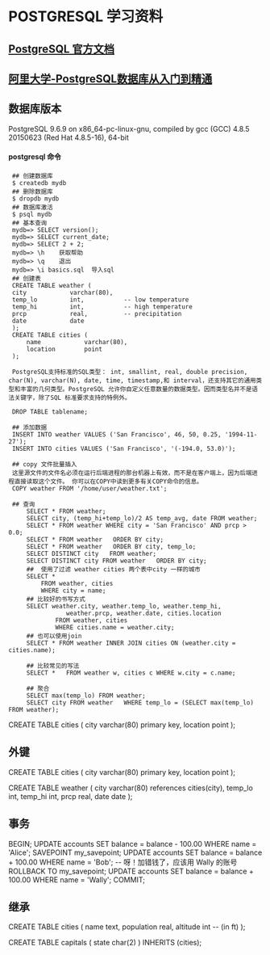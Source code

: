 # POSTGRESQL 学习资料
## [PostgreSQL 官方文档](https://www.postgresql.org/docs/)
## [阿里大学-PostgreSQL数据库从入门到精通](https://edu.aliyun.com/course/52)

## 数据库版本
PostgreSQL 9.6.9 on x86_64-pc-linux-gnu, compiled by gcc (GCC) 4.8.5 20150623 (Red Hat 4.8.5-16), 64-bit
#### postgresql 命令
   ```
    ## 创建数据库
    $ createdb mydb
    ## 删除数据库
    $ dropdb mydb
    ## 数据库激活
    $ psql mydb
    ## 基本查询
    mydb=> SELECT version();
    mydb=> SELECT current_date;
    mydb=> SELECT 2 + 2;
    mydb=> \h    获取帮助
    mydb=> \q    退出
    mydb=> \i basics.sql  导入sql
    ## 创建表
    CREATE TABLE weather (
    city            varchar(80),
    temp_lo         int,           -- low temperature
    temp_hi         int,           -- high temperature
    prcp            real,          -- precipitation
    date            date
    );
    CREATE TABLE cities (
        name            varchar(80),
        location        point
    );

    PostgreSQL支持标准的SQL类型： int, smallint, real, double precision, char(N), varchar(N), date, time, timestamp,和 interval，还支持其它的通用类型和丰富的几何类型。PostgreSQL 允许你自定义任意数量的数据类型。因而类型名并不是语法关键字，除了SQL 标准要求支持的特例外。

    DROP TABLE tablename;

    ## 添加数据
    INSERT INTO weather VALUES ('San Francisco', 46, 50, 0.25, '1994-11-27');
    INSERT INTO cities VALUES ('San Francisco', '(-194.0, 53.0)');

    ## copy 文件批量插入
    这里源文件的文件名必须在运行后端进程的那台机器上有效，而不是在客户端上，因为后端进程直接读取这个文件。 你可以在COPY中读到更多有关COPY命令的信息。
    COPY weather FROM '/home/user/weather.txt';

    ## 查询
        SELECT * FROM weather;
        SELECT city, (temp_hi+temp_lo)/2 AS temp_avg, date FROM weather;
        SELECT * FROM weather WHERE city = 'San Francisco' AND prcp > 0.0;
        SELECT * FROM weather   ORDER BY city;
        SELECT * FROM weather   ORDER BY city, temp_lo;
        SELECT DISTINCT city   FROM weather;
        SELECT DISTINCT city FROM weather   ORDER BY city;
        ##  使用了过滤 weather cities 两个表中city 一样的城市
        SELECT *
            FROM weather, cities
            WHERE city = name;
        ## 比较好的书写方式
        SELECT weather.city, weather.temp_lo, weather.temp_hi,
                   weather.prcp, weather.date, cities.location
                FROM weather, cities
                WHERE cities.name = weather.city;
        ## 也可以使用join
        SELECT * FROM weather INNER JOIN cities ON (weather.city = cities.name);

        ## 比较常见的写法
        SELECT *   FROM weather w, cities c WHERE w.city = c.name;

        ## 聚合
        SELECT max(temp_lo) FROM weather;
        SELECT city FROM weather   WHERE temp_lo = (SELECT max(temp_lo) FROM weather);

   ```



   CREATE TABLE cities (
        city     varchar(80) primary key,
        location point
);

## 外键

CREATE TABLE cities (
        city     varchar(80) primary key,
        location point
);

CREATE TABLE weather (
        city      varchar(80) references cities(city),
        temp_lo   int,
        temp_hi   int,
        prcp      real,
        date      date
);
## 事务
BEGIN;
UPDATE accounts SET balance = balance - 100.00
    WHERE name = 'Alice';
SAVEPOINT my_savepoint;
UPDATE accounts SET balance = balance + 100.00
    WHERE name = 'Bob';
-- 呀！加错钱了，应该用 Wally 的账号
ROLLBACK TO my_savepoint;
UPDATE accounts SET balance = balance + 100.00
    WHERE name = 'Wally';
COMMIT;

## 继承
CREATE TABLE cities (
  name       text,
  population real,
  altitude   int     -- (in ft)
);

CREATE TABLE capitals (
  state      char(2)
) INHERITS (cities);
